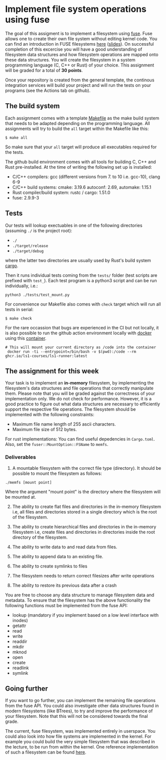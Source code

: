# Implement file system operations using fuse

The goal of this assigment is to implement a filesystem using [fuse](https://en.wikipedia.org/wiki/Filesystem_in_Userspace). Fuse allows one
to create their own file system without editing kernel code. You can find an introduction in FUSE filesystems [here](https://www.youtube.com/watch?v=i3YJK3es-iQ) ([slides](https://github.com/ls1-sys-prog-course/docs/blob/main/slides/02-fuse.pdf)). On successful
completion of this excercise you will have a good understanding of filesystem
data structures and how filesystem operations are mapped onto these data structures.
You will create the filesystem in a system programming language (C, C++ or Rust) of your choice. 
This assignment will be graded for a total of **30 points**.

Once your repository is created from the general template,
the continous integration services will build your project and will run
the tests on your programs (see the Actions tab on github).

## The build system

Each assignment comes with a template [Makefile](Makefile) as the make build system that
needs to be adapted depending on the programming language.
All assignments will try to build the `all` target within the Makefile like this:

```console
$ make all
```

So make sure that your `all` target will produce all executables required for the
tests. 

The github build environment comes with all tools for building C, C++ and Rust pre-installed.
At the time of writing the following set up is installed:

- C/C++ compilers: gcc (different versions from 7. to 10 i.e. gcc-10), clang 6-9
- C/C++ build systems: cmake: 3.19.6 autoconf: 2.69, automake: 1.15.1
- Rust compiler/build system: rustc / cargo: 1.51.0
- fuse: 2.9.9-3

## Tests

Our tests will lookup exectuables in one of the following directories (assuming `./` is the project root):

- `./`
- `./target/release`
- `./target/debug`

where the latter two directories are usually used by Rust's build system
[cargo](https://doc.rust-lang.org/cargo/index.html).

Then it runs individual tests coming from the `tests/` folder (test
scripts are prefixed with `test_`).
Each test program is a python3 script and can be run individually, i.e.:

```console
python3 ./tests/test_mount.py
```

For convenience our Makefile also comes with `check` target which will run all tests in serial:

```console
$ make check
```

For the rare occassion that bugs are experienced in the CI but not
locally, it is also possible to run the github action environment locally
with [docker](https://www.docker.com/) using this [container](https://github.com/orgs/ls1-courses/packages/container/package/ls1-runner).

``` console
# This will mount your current directory as /code into the container
 docker run -ti --entrypoint=/bin/bash -v $(pwd):/code --rm ghcr.io/ls1-courses/ls1-runner:latest
```

## The assignment for this week

Your task is to implement an **in-memory** filesystem, by implementing the filesystem's data structures and
file operations that correctly manipulate them. Please note that you will be graded against the correctness of your implementation only. We do not check for performance. However, it is a good practice to figure out what data structures are necessary to efficiently support the respective file operations. The filesystem should be implemented with the following constraints:
- Maximum file name length of 255 ascii characters.
- Maximum file size of 512 bytes.

For rust implementations: You can find useful depedencies in `Cargo.toml`. Also, set the `fuser::MountOption::FSName` to `memfs`.

### Deliverables

1. A mountable filesystem with the correct file type (directory). It should be possible to mount the filesystem as follows:

``` console
./memfs [mount point]
```

Where the argument "mount point" is the directory where the filesystem will be mounted at.

2. The ability to create flat files and directories in the in-memory filesystem i.e, all files and directories stored in a single directory which is the root of the filesystem.

3. The ability to create hierarchical files and directories in the in-memory filesystem i.e, create files and directories in directories inside the root directory of the filesystem.

4. The ability to write data to and read data from files.

5. The ability to append data to an existing file.

6. The ability to create symlinks to files

7. The filesystem needs to return correct filesizes after write operations

8. The ability to restore its previous data after a crash

You are free to choose any data structure to manage filesystem data and metadata. To ensure that the filesystem has the above functionality the following functions must be implemented from the fuse API:

- lookup (mandatory if you implement based on a low level interface with inodes)
- getattr
- read
- write
- readdir
- mkdir
- mknod
- open
- create
- readlink
- symlink

## Going further

If you want to go further, you can implement the remaining file operations from the fuse API. You could also investigate other data structures found in modern filesystems (like BTrees), to try and improve the performance of your filesystem. Note that this will not be considered towards the final grade.

The current, fuse filesystem, was implemented entirely in userspace. You could also look into how file systems are implemented in the kernel. For example you could build the very simple filesystem that was described in the lecture, to be run from within the kernel. One reference implementation of such a filesystem can be found [here](https://github.com/rgouicem/ouichefs).
